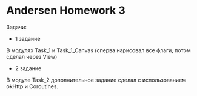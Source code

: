 # Andersen Homework 3

Задачи:

- 1 задание

В модулях Task_1 и Task_1_Canvas (сперва нарисовал все флаги, потом сделал через View)

- 2 задание

В модуле Task_2 дополнительное задание сделал с использованием okHttp и Coroutines.

